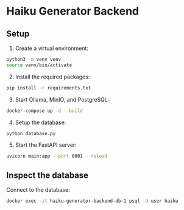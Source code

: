 # Haiku Generator Backend

## Setup

1. Create a virtual environment:
```bash
python3 -m venv venv
source venv/bin/activate
```
2. Install the required packages:
```bash
pip install -r requirements.txt
```

3. Start Ollama, MinIO, and PostgreSQL:

```bash
docker-compose up -d --build
```

4. Setup the database:
```bash
python database.py
```

5. Start the FastAPI server:
```bash
uvicorn main:app --port 8001 --reload
```

## Inspect the database

Connect to the database:
```bash
docker exec -it haiku-generator-backend-db-1 psql -U user haiku
```
